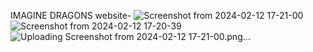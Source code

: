 IMAGINE DRAGONS website-
![Screenshot from 2024-02-12 17-21-00](https://github.com/peeplika/amfoss-tasks/assets/109645817/7bfe8340-6f78-45e0-b276-d33ad22326ef)
![Screenshot from 2024-02-12 17-20-39](https://github.com/peeplika/amfoss-tasks/assets/109645817/20a7758a-ef6e-4d53-b45c-2c26124accf5)
![Uploading Screenshot from 2024-02-12 17-21-00.png…]()
